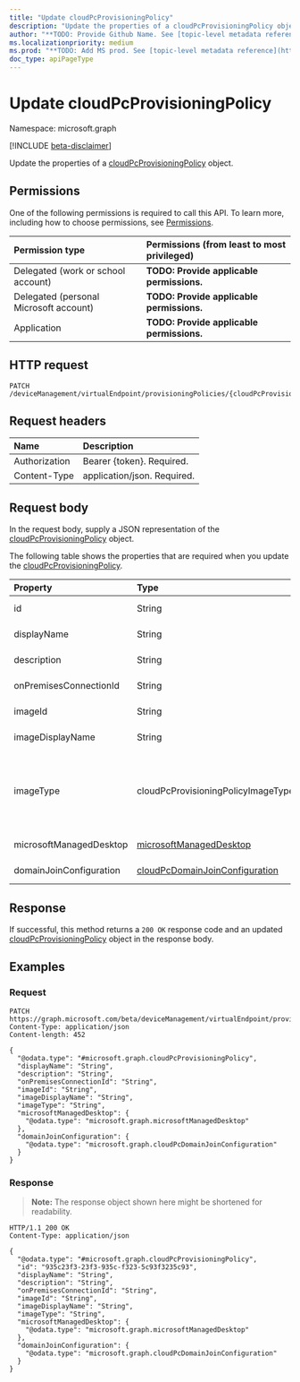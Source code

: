 ```yaml
---
title: "Update cloudPcProvisioningPolicy"
description: "Update the properties of a cloudPcProvisioningPolicy object."
author: "**TODO: Provide Github Name. See [topic-level metadata reference](https://msgo.azurewebsites.net/add/document/guidelines/metadata.html#topic-level-metadata)**"
ms.localizationpriority: medium
ms.prod: "**TODO: Add MS prod. See [topic-level metadata reference](https://msgo.azurewebsites.net/add/document/guidelines/metadata.html#topic-level-metadata)**"
doc_type: apiPageType
---
```


# Update cloudPcProvisioningPolicy
Namespace: microsoft.graph

[!INCLUDE [beta-disclaimer](../../includes/beta-disclaimer.md)]

Update the properties of a [cloudPcProvisioningPolicy](../resources/cloudpcprovisioningpolicy.md) object.

## Permissions
One of the following permissions is required to call this API. To learn more, including how to choose permissions, see [Permissions](/graph/permissions-reference).

|Permission type|Permissions (from least to most privileged)|
|:---|:---|
|Delegated (work or school account)|**TODO: Provide applicable permissions.**|
|Delegated (personal Microsoft account)|**TODO: Provide applicable permissions.**|
|Application|**TODO: Provide applicable permissions.**|

## HTTP request

<!-- {
  "blockType": "ignored"
}
-->
``` http
PATCH /deviceManagement/virtualEndpoint/provisioningPolicies/{cloudPcProvisioningPolicyId}
```

## Request headers
|Name|Description|
|:---|:---|
|Authorization|Bearer {token}. Required.|
|Content-Type|application/json. Required.|

## Request body
In the request body, supply a JSON representation of the [cloudPcProvisioningPolicy](../resources/cloudpcprovisioningpolicy.md) object.

The following table shows the properties that are required when you update the [cloudPcProvisioningPolicy](../resources/cloudpcprovisioningpolicy.md).

|Property|Type|Description|
|:---|:---|:---|
|id|String|**TODO: Add Description**|
|displayName|String|**TODO: Add Description**|
|description|String|**TODO: Add Description**|
|onPremisesConnectionId|String|**TODO: Add Description**|
|imageId|String|**TODO: Add Description**|
|imageDisplayName|String|**TODO: Add Description**|
|imageType|cloudPcProvisioningPolicyImageType|**TODO: Add Description**. The possible values are: `gallery`, `custom`.|
|microsoftManagedDesktop|[microsoftManagedDesktop](../resources/microsoftmanageddesktop.md)|**TODO: Add Description**|
|domainJoinConfiguration|[cloudPcDomainJoinConfiguration](../resources/cloudpcdomainjoinconfiguration.md)|**TODO: Add Description**|



## Response

If successful, this method returns a `200 OK` response code and an updated [cloudPcProvisioningPolicy](../resources/cloudpcprovisioningpolicy.md) object in the response body.

## Examples

### Request
<!-- {
  "blockType": "request",
  "name": "update_cloudpcprovisioningpolicy"
}
-->
``` http
PATCH https://graph.microsoft.com/beta/deviceManagement/virtualEndpoint/provisioningPolicies/{cloudPcProvisioningPolicyId}
Content-Type: application/json
Content-length: 452

{
  "@odata.type": "#microsoft.graph.cloudPcProvisioningPolicy",
  "displayName": "String",
  "description": "String",
  "onPremisesConnectionId": "String",
  "imageId": "String",
  "imageDisplayName": "String",
  "imageType": "String",
  "microsoftManagedDesktop": {
    "@odata.type": "microsoft.graph.microsoftManagedDesktop"
  },
  "domainJoinConfiguration": {
    "@odata.type": "microsoft.graph.cloudPcDomainJoinConfiguration"
  }
}
```


### Response
>**Note:** The response object shown here might be shortened for readability.
<!-- {
  "blockType": "response",
  "truncated": true
}
-->
``` http
HTTP/1.1 200 OK
Content-Type: application/json

{
  "@odata.type": "#microsoft.graph.cloudPcProvisioningPolicy",
  "id": "935c23f3-23f3-935c-f323-5c93f3235c93",
  "displayName": "String",
  "description": "String",
  "onPremisesConnectionId": "String",
  "imageId": "String",
  "imageDisplayName": "String",
  "imageType": "String",
  "microsoftManagedDesktop": {
    "@odata.type": "microsoft.graph.microsoftManagedDesktop"
  },
  "domainJoinConfiguration": {
    "@odata.type": "microsoft.graph.cloudPcDomainJoinConfiguration"
  }
}
```

